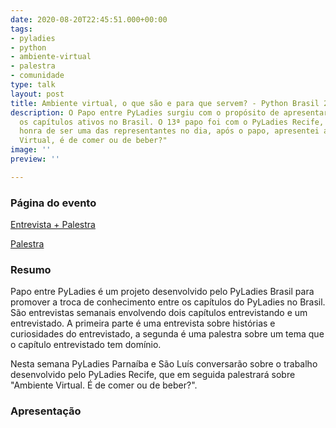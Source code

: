 ```yaml
---
date: 2020-08-20T22:45:51.000+00:00
tags:
- pyladies
- python
- ambiente-virtual
- palestra
- comunidade
type: talk
layout: post
title: Ambiente virtual, o que são e para que servem? - Python Brasil 2020
description: O Papo entre PyLadies surgiu com o propósito de apresentar um pouco sobre
  os capítulos ativos no Brasil. O 13ª papo foi com o PyLadies Recife, e eu tive a
  honra de ser uma das representantes no dia, após o papo, apresentei a palestra "Ambiente
  Virtual, é de comer ou de beber?"
image: ''
preview: ''

---
```

### Página do evento

[Entrevista + Palestra](https://www.youtube.com/watch?v=ngGG9RZcNjo)

[Palestra](https://youtu.be/ngGG9RZcNjo?t=2136)

### Resumo

Papo entre  PyLadies é um projeto desenvolvido pelo PyLadies Brasil para promover a troca de conhecimento entre os capítulos do PyLadies no Brasil. São entrevistas semanais envolvendo dois capítulos entrevistando e um entrevistado. A primeira parte é uma entrevista sobre histórias e curiosidades do entrevistado, a segunda é uma palestra sobre um tema que o capítulo entrevistado tem domínio.

Nesta semana PyLadies Parnaíba e São Luís conversarão sobre o trabalho desenvolvido pelo PyLadies Recife, que em seguida palestrará sobre "Ambiente Virtual. É de comer ou de beber?".

### Apresentação

<div class="canva-embed" data-height-ratio="0.8383" data-design-id="DAEEWeNaFfY/8FCGM0bATNA_kf02Pyv1YQ"></div>
<script async src="https://sdk.canva.com/v1/embed.js"></script>